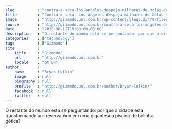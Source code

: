 ```yaml
---
slug          : "contra-a-seca-los-angeles-despeja-milhares-de-bolas-de-plastico-em-reservatorio"
title         : "Contra a seca, Los Angeles despeja milhares de bolas de plástico em reservatório"
image         : "http://gizmodo.uol.com.br/wp-content/blogs.dir/8/files/2015/08/1382282325078926225.jpg"
source        : "http://gizmodo.uol.com.br/contra-a-seca-los-angeles-despeja-milhares-de-bolas-de-plastico-em-reservatorio/"
date          : "2015-08-12T19:00:00-03:00"
description   : "O restante do mundo está se perguntando: por que a cidade está transformando um reservatório em uma gigantesca piscina de bolinha gótica?"
categories    : ['technology']
tags          : ['Gizmodo']
site          :
    title     : "Gizmodo"
    url       : "http://gizmodo.uol.com.br"
    locale    : "pt_BR"
author        :
    name      : "Bryan Lufkin"
    image     : null
    biography : null
    profile   : "http://gizmodo.uol.com.br/author/bryan-lufkin/"
    facebook  : null
    twitter   : null
---
```


O restante do mundo está se perguntando: por que a cidade está transformando um reservatório em uma gigantesca piscina de bolinha gótica?

